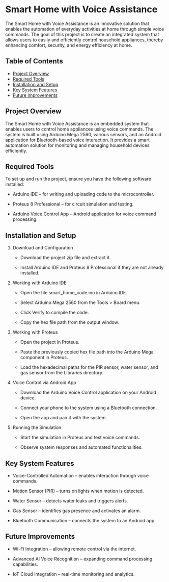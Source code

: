 # Smart Home with Voice Assistance

The Smart Home with Voice Assistance is an innovative solution that enables the automation of everyday activities at home through simple voice commands. The goal of this project is to create an integrated system that allows users to easily and efficiently control household appliances, thereby enhancing comfort, security, and energy efficiency at home.


## Table of Contents
- [Project Overview](#project-overview)
- [Required Tools](#required-tools)
- [Installation and Setup](#installation-and-setup)
- [Key System Features](#key-system-features)
- [Future Improvements](#future-improvements)

## Project Overview

The Smart Home with Voice Assistance is an embedded system that enables users to control home appliances using voice commands. The system is built using Arduino Mega 2560, various sensors, and an Android application for Bluetooth-based voice interaction. It provides a smart automation solution for monitoring and managing household devices efficiently.

## Required Tools

To set up and run the project, ensure you have the following software installed:

- Arduino IDE – for writing and uploading code to the microcontroller.

- Proteus 8 Professional – for circuit simulation and testing.

- Arduino Voice Control App – Android application for voice command processing.

## Installation and Setup

1. Download and Configuration

   - Download the project zip file and extract it.

   - Install Arduino IDE and Proteus 8 Professional if they are not already installed.

2. Working with Arduino IDE

   - Open the file smart_home_code.ino in Arduino IDE.

   - Select Arduino Mega 2560 from the Tools > Board menu.

   - Click Verify to compile the code.

   - Copy the hex file path from the output window.

3. Working with Proteus

   - Open the project in Proteus.

   - Paste the previously copied hex file path into the Arduino Mega component in Proteus.

   - Load the hexadecimal paths for the PIR sensor, water sensor, and gas sensor from the Libraries directory.

4. Voice Control via Android App

   - Download the Arduino Voice Control application on your Android device.

   - Connect your phone to the system using a Bluetooth connection.

   - Open the app and pair it with the system.

5. Running the Simulation

   - Start the simulation in Proteus and test voice commands.

   - Observe system responses and automated functionalities.


## Key System Features

- Voice-Controlled Automation – enables interaction through voice commands.

- Motion Sensor (PIR) – turns on lights when motion is detected.

- Water Sensor – detects water leaks and triggers alerts.

- Gas Sensor – identifies gas presence and activates an alarm.

- Bluetooth Communication – connects the system to an Android app.

## Future Improvements

- Wi-Fi Integration – allowing remote control via the internet.

- Advanced AI Voice Recognition – expanding command processing capabilities.

- IoT Cloud Integration – real-time monitoring and analytics.


